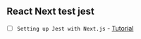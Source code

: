 ## React Next test jest 

- [ ] `Setting up Jest with Next.js` - [Tutorial](https://nextjs.org/docs/app/building-your-application/testing/jest)